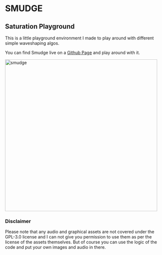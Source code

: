 # SMUDGE
## Saturation Playground

This is a little playground environment I made to play around with different simple waveshaping algos. 

You can find Smudge live on a [Github Page](https://vewilya.github.io/saturation-playground-demo/) and play around with it.

<img width="500" alt="smudge" src="https://user-images.githubusercontent.com/77921468/230604277-b01469c2-6249-439a-befc-79d68da1f8f9.png">

### Disclaimer
Please note that any audio and graphical assets are not covered under the GPL-3.0 license and I can not give you permission to use them as per the license of the assets themselves. But of course you can use the logic of the code and put your own images and audio in there. 

